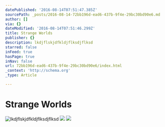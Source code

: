 ```yaml
---
datePublished: '2016-08-14T07:51:47.385Z'
sourcePath: _posts/2016-08-14-72bb196d-ead6-437b-9f4e-29bc30bd90e6.md
author: []
via: {}
dateModified: '2016-08-14T07:51:46.299Z'
title: Strange Worlds
publisher: {}
description: lkdjflskjdfkldjflksdjflksd
starred: false
inFeed: true
hasPage: true
inNav: false
url: 72bb196d-ead6-437b-9f4e-29bc30bd90e6/index.html
_context: 'http://schema.org'
_type: Article

---
```

# Strange Worlds
![lkdjflskjdfkldjflksdjflksd](https://the-grid-user-content.s3-us-west-2.amazonaws.com/3aa04212-e07c-4edc-953f-55f6d20726d0.jpg)
![](https://the-grid-user-content.s3-us-west-2.amazonaws.com/75e2fb4e-a6e7-4145-9d2d-b3f58a93f5f3.jpg)
![](https://the-grid-user-content.s3-us-west-2.amazonaws.com/ca011c42-003f-4772-b6c4-13a03c6878ee.jpg)